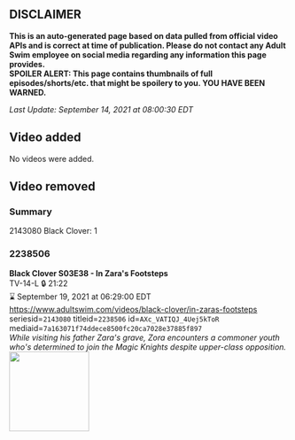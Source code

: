 ## DISCLAIMER
**This is an auto-generated page based on data pulled from official video APIs and is correct at time of publication. Please do not contact any Adult Swim employee on social media regarding any information this page provides.**  
**SPOILER ALERT: This page contains thumbnails of full episodes/shorts/etc. that might be spoilery to you. YOU HAVE BEEN WARNED.**  

_Last Update: September 14, 2021 at 08:00:30 EDT_
## Video added
No videos were added.  
## Video removed
### Summary
2143080 Black Clover: 1  
### 2238506
**Black Clover S03E38 - In Zara's Footsteps**  
TV-14-L 🔒 21:22  
⌛ September 19, 2021 at 06:29:00 EDT  
https://www.adultswim.com/videos/black-clover/in-zaras-footsteps  
seriesid=`2143080` titleid=`2238506` id=`AXc_VATIQJ_4Uej5kToR` mediaid=`7a163071f74ddece8500fc20ca7028e37885f897`  
_While visiting his father Zara's grave, Zora encounters a commoner youth who's determined to join the Magic Knights despite upper-class opposition._  
<a href="https://media.cdn.adultswim.com/uploads/20210126/thumbnails/2_211261033217-BlackClover_138_InZaraFootstep.jpg"><img src="https://media.cdn.adultswim.com/uploads/20210126/thumbnails/2_211261033217-BlackClover_138_InZaraFootstep.jpg" height="144px" /></a>
